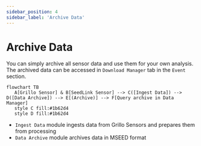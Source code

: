 ```yaml
---
sidebar_position: 4
sidebar_label: 'Archive Data'
---
```


# Archive Data
You can simply archive all sensor data and use them for your own analysis. The archived data can be accessed in `Download Manager` tab in the `Event` section.

```mermaid
flowchart TB
   A[Grillo Sensor] & B[SeedLink Sensor] --> C([Ingest Data]) --> D([Data Archive]) --> E[(Archive)] --> F[Query archive in Data Manager]
   style C fill:#1b62d4
   style D fill:#1b62d4
```

- `Ingest Data` module ingests data from Grillo Sensors and prepares them from processing
- `Data Archive` module archives data in MSEED format